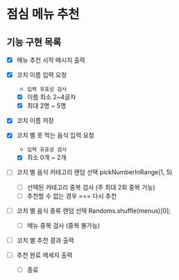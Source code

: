 # 점심 메뉴 추천

## 기능 구현 목록

- [x] 메뉴 추천 시작 메시지 출력
- [x] 코치 이름 입력 요청

  - `입력 유효성 검사`
  - [x] 이름 최소 2~4글자
  - [x] 최대 2명 ~ 5명

- [x] 코치 이름 저장
- [x] 코치 별 못 먹는 음식 입력 요청

  - `입력 유효성 검사`
  - [x] 최소 0개 ~ 2개

- [ ] 코치 별 음식 카테고리 랜덤 선택 pickNumberInRange(1, 5)

  - [ ] 선택된 카테고리 중복 검사 (주 최대 2회 중복 가능)
  - [ ] 추천할 수 없는 경우 === 다시 추천

- [ ] 코치 별 음식 종류 랜덤 선택 Randoms.shuffle(menus)[0];

  - [ ] 메뉴 중복 검사 (중복 불가능)

- [ ] 코치 별 추천 결과 출력

- [ ] 추천 완료 메세지 출력
  - [ ] 종료
